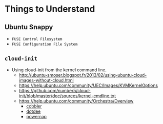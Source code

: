 # Things to Understand

## Ubuntu Snappy

* `FUSE Control Filesystem`
* `FUSE Configuration File System`

## `cloud-init`

* Using cloud-init from the kernel command line.
    * http://ubuntu-smoser.blogspot.fr/2013/02/using-ubuntu-cloud-images-without-cloud.html
    * https://help.ubuntu.com/community/UEC/Images/KVMKernelOptions
    * https://github.com/number5/cloud-init/blob/master/doc/sources/kernel-cmdline.txt
    * https://help.ubuntu.com/community/Orchestra/Overview
        * [cobbler](http://cobbler.github.io)
        * [dotdee](http://manpages.ubuntu.com/manpages/oneiric/man8/dotdee.8.html)
        * [powernap](https://launchpad.net/powernap)
